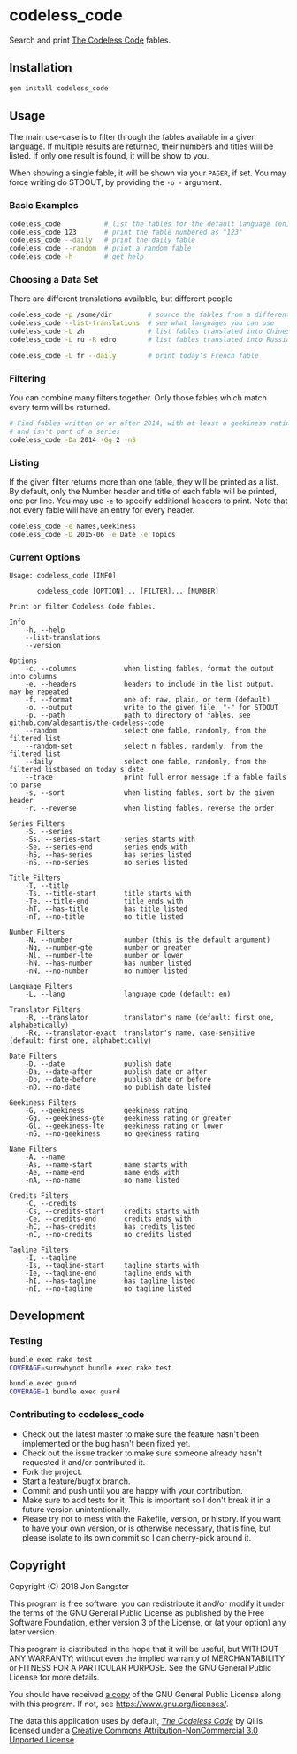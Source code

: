 # codeless_code

Search and print [The Codeless Code](http://thecodelesscode.com/contents)
fables.

## Installation

```sh
gem install codeless_code
```

## Usage

The main use-case is to filter through the fables available in a given language.
If multiple results are returned, their numbers and titles will be listed. If
only one result is found, it will be show to you.

When showing a single fable, it will be shown via your `PAGER`, if set. You may
force writing do STDOUT, by providing the `-o -` argument.

### Basic Examples

```sh
codeless_code           # list the fables for the default language (en)
codeless_code 123       # print the fable numbered as "123"
codeless_code --daily   # print the daily fable
codeless_code --random  # print a random fable
codeless_code -h        # get help
```

### Choosing a Data Set

There are different translations available, but different people

```sh
codeless_code -p /some/dir         # source the fables from a different folder
codeless_code --list-translations  # see what languages you can use
codeless_code -L zh                # list fables translated into Chinese
codeless_code -L ru -R edro        # list fables translated into Russian by edro

codeless_code -L fr --daily        # print today's French fable
```

### Filtering

You can combine many filters together. Only those fables which match every term
will be returned.

```sh
# Find fables written on or after 2014, with at least a geekiness rating of 2,
# and isn't part of a series
codeless_code -Da 2014 -Gg 2 -nS
```

### Listing

If the given filter returns more than one fable, they will be printed as a
list. By default, only the Number header and title of each fable will be
printed, one per line. You may use `-e` to specify additional headers to print.
Note that not every fable will have an entry for every header.

```sh
codeless_code -e Names,Geekiness
codeless_code -D 2015-06 -e Date -e Topics
```

### Current Options

```
Usage: codeless_code [INFO]

       codeless_code [OPTION]... [FILTER]... [NUMBER]

Print or filter Codeless Code fables.

Info
    -h, --help
    --list-translations
    --version

Options
    -c, --columns            when listing fables, format the output into columns
    -e, --headers            headers to include in the list output. may be repeated
    -f, --format             one of: raw, plain, or term (default)
    -o, --output             write to the given file. "-" for STDOUT
    -p, --path               path to directory of fables. see github.com/aldesantis/the-codeless-code
    --random                 select one fable, randomly, from the filtered list
    --random-set             select n fables, randomly, from the filtered list
    --daily                  select one fable, randomly, from the filtered listbased on today's date
    --trace                  print full error message if a fable fails to parse
    -s, --sort               when listing fables, sort by the given header
    -r, --reverse            when listing fables, reverse the order

Series Filters
    -S, --series
    -Ss, --series-start      series starts with
    -Se, --series-end        series ends with
    -hS, --has-series        has series listed
    -nS, --no-series         no series listed

Title Filters
    -T, --title
    -Ts, --title-start       title starts with
    -Te, --title-end         title ends with
    -hT, --has-title         has title listed
    -nT, --no-title          no title listed

Number Filters
    -N, --number             number (this is the default argument)
    -Ng, --number-gte        number or greater
    -Nl, --number-lte        number or lower
    -hN, --has-number        has number listed
    -nN, --no-number         no number listed

Language Filters
    -L, --lang               language code (default: en)

Translator Filters
    -R, --translator         translator's name (default: first one, alphabetically)
    -Rx, --translator-exact  translator's name, case-sensitive (default: first one, alphabetically)

Date Filters
    -D, --date               publish date
    -Da, --date-after        publish date or after
    -Db, --date-before       publish date or before
    -nD, --no-date           no publish date listed

Geekiness Filters
    -G, --geekiness          geekiness rating
    -Gg, --geekiness-gte     geekiness rating or greater
    -Gl, --geekiness-lte     geekiness rating or lower
    -nG, --no-geekiness      no geekiness rating

Name Filters
    -A, --name
    -As, --name-start        name starts with
    -Ae, --name-end          name ends with
    -nA, --no-name           no name listed

Credits Filters
    -C, --credits
    -Cs, --credits-start     credits starts with
    -Ce, --credits-end       credits ends with
    -hC, --has-credits       has credits listed
    -nC, --no-credits        no credits listed

Tagline Filters
    -I, --tagline
    -Is, --tagline-start     tagline starts with
    -Ie, --tagline-end       tagline ends with
    -hI, --has-tagline       has tagline listed
    -nI, --no-tagline        no tagline listed
```

## Development

### Testing

```sh
bundle exec rake test
COVERAGE=surewhynot bundle exec rake test

bundle exec guard
COVERAGE=1 bundle exec guard
```

### Contributing to codeless_code

  * Check out the latest master to make sure the feature hasn't been
    implemented or the bug hasn't been fixed yet.
  * Check out the issue tracker to make sure someone already hasn't requested
    it and/or contributed it.
  * Fork the project.
  * Start a feature/bugfix branch.
  * Commit and push until you are happy with your contribution.
  * Make sure to add tests for it. This is important so I don't break it in a
    future version unintentionally.
  * Please try not to mess with the Rakefile, version, or history. If you want
    to have your own version, or is otherwise necessary, that is fine, but
    please isolate to its own commit so I can cherry-pick around it.

## Copyright

Copyright (C) 2018  Jon Sangster

This program is free software: you can redistribute it and/or modify it under
the terms of the GNU General Public License as published by the Free Software
Foundation, either version 3 of the License, or (at your option) any later
version.

This program is distributed in the hope that it will be useful, but WITHOUT ANY
WARRANTY; without even the implied warranty of MERCHANTABILITY or FITNESS FOR A
PARTICULAR PURPOSE. See the GNU General Public License for more details.

You should have received [a copy](LICENSE) of the GNU General Public License
along with this program. If not, see <https://www.gnu.org/licenses/>.

The data this application uses by default, [*The Codeless
Code*](http://www.thecodelesscode.com/about) by Qi is licensed under a
[Creative Commons Attribution-NonCommercial 3.0 Unported
License](https://creativecommons.org/licenses/by-nc/3.0/deed.en_US).
